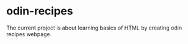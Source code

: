 # odin-recipes

The current project is about learning basics of HTML by creating odin recipes webpage.
